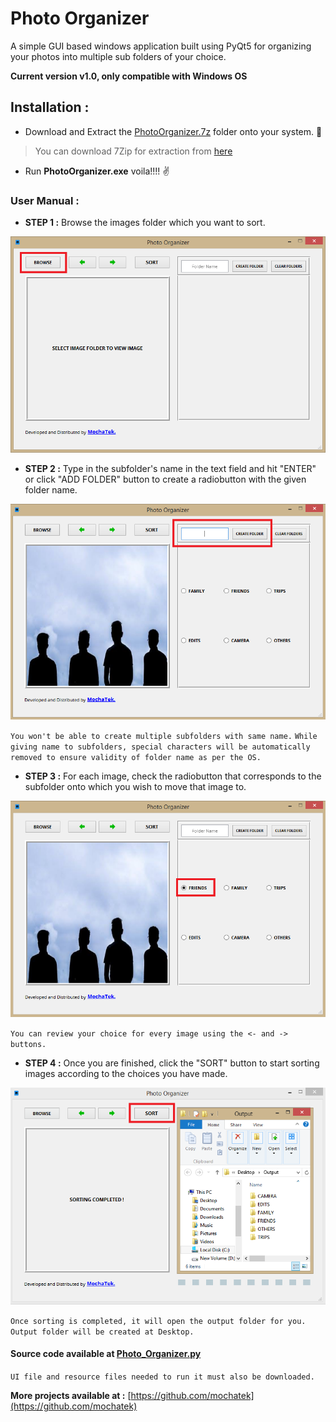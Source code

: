 # Photo Organizer
A simple GUI based windows application built using PyQt5 for organizing your photos into multiple
sub folders of your choice.

**Current version v1.0, only compatible with Windows OS**

## Installation :
- Download and Extract the [PhotoOrganizer.7z](https://github.com/mochatek/Photo_Organizer/blob/master/PhotoOrganizer.7z) folder onto your system. :open_file_folder:
> You can download 7Zip for extraction from [here](https://www.7-zip.org/download.html)
- Run **PhotoOrganizer.exe** voila!!!! :v:

### User Manual :
- **STEP 1 :** Browse the images folder which you want to sort.

![screenshot 1](https://github.com/mochatek/Photo_Organizer/blob/master/1.PNG)

- **STEP 2 :** Type in the subfolder's name in the text field and hit "ENTER" or click "ADD FOLDER"
           button to create a radiobutton with the given folder name.
           
![screenshot 1](https://github.com/mochatek/Photo_Organizer/blob/master/2.PNG)

`You won't be able to create multiple subfolders with same name.`
`While giving name to subfolders, special characters will be automatically removed to ensure validity of folder name as per the OS.`

- **STEP 3 :** For each image, check the radiobutton that corresponds to the subfolder onto which you wish to move that image to.

![screenshot 1](https://github.com/mochatek/Photo_Organizer/blob/master/3.PNG)

`You can review your choice for every image using the <- and -> buttons.`

- **STEP 4 :** Once you are finished, click the "SORT" button to start sorting images according to the choices you have made.

![screenshot 1](https://github.com/mochatek/Photo_Organizer/blob/master/4.PNG)

`Once sorting is completed, it will open the output folder for you.`
`Output folder will be created at Desktop.`

#### Source code available at [Photo_Organizer.py](https://github.com/mochatek/Photo_Organizer/blob/master/k/Photo_Organizer.py)

`UI file and resource files needed to run it must also be downloaded.`

**More projects available at :** [https://github.com/mochatek](https://github.com/mochatek)
